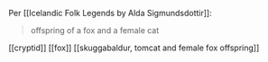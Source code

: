 Per [[Icelandic Folk Legends by Alda Sigmundsdottir]]:
> offspring of a fox and a female cat

[[cryptid]]
[[fox]]
[[skuggabaldur, tomcat and female fox offspring]]